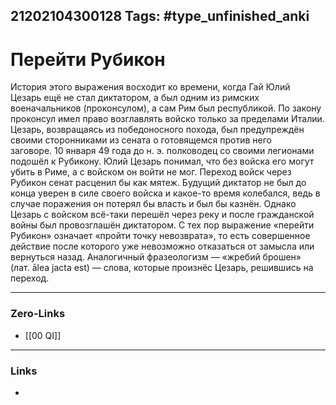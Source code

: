 21202104300128
Tags: #type_unfinished_anki
---
# Перейти Рубикон

   История этого выражения восходит ко времени, когда Гай Юлий Цезарь ещё не стал диктатором, а был одним из римских военачальников (проконсулом), а сам Рим был республикой. По закону проконсул имел право возглавлять войско только за пределами Италии. Цезарь, возвращаясь из победоносного похода, был предупреждён своими сторонниками из сената о готовящемся против него заговоре. 10 января 49 года до н. э. полководец со своими легионами подошёл к Рубикону. Юлий Цезарь понимал, что без войска его могут убить в Риме, а с войском он войти не мог. Переход войск через Рубикон сенат расценил бы как мятеж. Будущий диктатор не был до конца уверен в силе своего войска и какое-то время колебался, ведь в случае поражения он потерял бы власть и был бы казнён. Однако Цезарь с войском всё-таки перешёл через реку и после гражданской войны был провозглашён диктатором. С тех пор выражение «перейти Рубикон» означает «пройти точку невозврата», то есть совершенное действие после которого уже невозможно отказаться от замысла или вернуться назад. Аналогичный фразеологизм — «жребий брошен» (лат. ālea jacta est) — слова, которые произнёс Цезарь, решившись на переход.

---
### Zero-Links
- [[00 QI]]
---
### Links
-